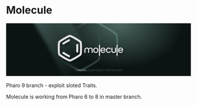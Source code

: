# Molecule

![Molecule Logo](MoleculeBanner.jpg)

Pharo 9 branch - exploit sloted Traits.

Molecule is working from Pharo 6 to 8 in master branch.
